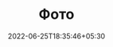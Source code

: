---
title: "Фото"
date: 2022-06-25T18:35:46+05:30
draft: false
description: "Иллюстрации меня :earth_asia:"
layout: "gallery"
images:
  - src: /images/photos/photo1.jpg
  # - src: /images/photos/photo2.jpg
  - src: /images/photos/photo3.jpg
  - src: /images/photos/photo4.jpg
---